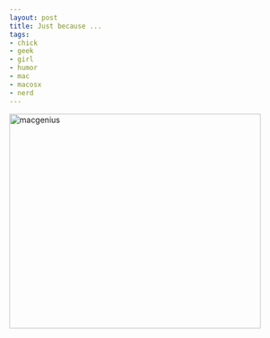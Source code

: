 ```yaml
--- 
layout: post
title: Just because ...
tags: 
- chick
- geek
- girl
- humor
- mac
- macosx
- nerd
---
```

<p><a class="image" href="{{ site.url }}/images/2008/04/macgenius.jpg"><img style="border-right:0;border-top:0;border-left:0;border-bottom:0;" height="382" alt="macgenius" src="{{ site.url }}/images/2008/04/macgenius-thumb.jpg" width="448" border="0" /></a></p>
